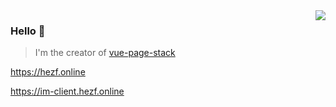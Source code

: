 <img align="right" src="https://github-readme-stats.vercel.app/api?username=hezhongfeng&show_icons=true&hide_title=true&theme=default" />

### Hello 👏

> I'm the creator of [vue-page-stack](https://github.com/hezhongfeng/vue-page-stack)

https://hezf.online

https://im-client.hezf.online
